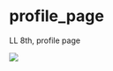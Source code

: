 # profile_page
LL 8th, profile page

<img src="https://user-images.githubusercontent.com/63948884/103583291-d373dc00-4f22-11eb-944e-12fd2d7aef6b.png">

